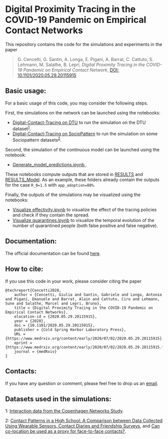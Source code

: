 # Digital Proximity Tracing in the COVID-19 Pandemic on Empirical Contact Networks
This repository contains the code for the simulations and experiments in the paper

>  G. Cencetti, G. Santin, A. Longa, E. Pigani, A. Barrat, C. Cattuto, S. Lehmann,  M. Salathe, B. Lepri,
_Digital Proximity Tracing in the COVID-19 Pandemic on Empirical Contact Network_, [DOI: 10.1101/2020.05.29.20115915](https://doi.org/10.1101/2020.05.29.20115915)

## Basic usage:
For a basic usage of this code, you may consider the following steps.

First, the simulations on the network can be launched using the notebooks:
* [Digital-Contact-Tracing on DTU](Digital-Contact-Tracing%20on%20DTU.ipynb) to run the simulation on the DTU dataset<sup>[1](#dtu_footnote)</sup>.
* [Digital-Contact-Tracing on SocioPattern](Digital-Contact-Tracing%20on%20SocioPattern.ipynb) to run the simulation on some Sociopattern datasets<sup>[2](#socio_dataset)</sup>.

Second, the simulation of the continuous model can be launched using the notebook:
* [Generate_model_predictions.ipynb ](Generate_model_predictions.ipynb).

These notebooks compute outputs that are stored in [RESULTS](RESULTS) and [RESULTS_Model](RESULTS_Model). As an example, these folders already contain the outputs for the case `R_0=1.5` with `app_adoption=80%`.


Finally, the outputs of the simulations may be visualized using the notebooks:
* [Visualize effectivity.ipynb](Visualize%20effectivity.ipynb) to visualize the effect of the tracing policies and check if they contain the spread.
* [Visualize quarantines.ipynb](Visualize%20quarantines.ipynb) to visualize the temporal evolution of the number of quarantined people (both false positive and false negative).


## Documentation:
The official documentation can be found [here](https://digitalcontacttracing.github.io/covid_code/doc/site/).

## How to cite:
If you use this code in your work, please consider citing the paper

```bibtex:
@techreport{Cencetti2020,
	author = {Cencetti, Giulia and Santin, Gabriele and Longa, Antonio and Pigani, Emanuele and Barrat, Alain and Cattuto, Ciro and Lehmann, Sune and Salathe, Marcel and Lepri, Bruno},
	title = {Digital Proximity Tracing in the COVID-19 Pandemic on Empirical Contact Networks},
	elocation-id = {2020.05.29.20115915},
	year = {2020},
	doi = {10.1101/2020.05.29.20115915},
	publisher = {Cold Spring Harbor Laboratory Press},
	URL = {https://www.medrxiv.org/content/early/2020/07/02/2020.05.29.20115915},
	eprint = {https://www.medrxiv.org/content/early/2020/07/02/2020.05.29.20115915.full.pdf},
	journal = {medRxiv}
}
```

## Contacts:
If you have any question or comment, please feel free to drop us an [email](mailto:digital_contact_tracing@fbk.eu).


## Datasets used in the simulations:
<a name="dtu_footnote">1</a>: [Interaction data from the Copenhagen Networks Study](https://www.nature.com/articles/s41597-019-0325-x).

<a name="socio_footnote">2</a>: [Contact Patterns in a High School: A Comparison between Data Collected Using Wearable Sensors, Contact Diaries and Friendship Surveys](https://journals.plos.org/plosone/article?id=10.1371/journal.pone.0136497), and [Can co-location be used as a proxy for face-to-face contacts?](https://epjdatascience.springeropen.com/articles/10.1140/epjds/s13688-018-0140-1).

